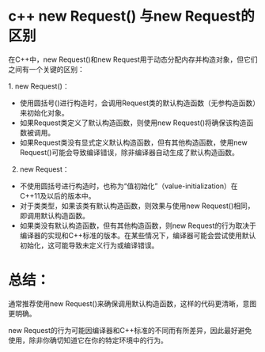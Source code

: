 # c++  new Request() 与new Request的区别

在C++中，new Request()和new Request用于动态分配内存并构造对象，但它们之间有一个关键的区别：

1‌. new Request()‌：

* 使用圆括号()进行构造时，会调用Request类的默认构造函数（无参构造函数）来初始化对象。
* 如果Request类定义了默认构造函数，则使用new Request()将确保该构造函数被调用。
* 如果Request类没有显式定义默认构造函数，但有其他构造函数，使用new Request()可能会导致编译错误，除非编译器自动生成了默认构造函数。
‌
2. new Request‌：

* 不使用圆括号进行构造时，也称为“值初始化”（value-initialization）在C++11及以后的版本中。
* 对于类类型，如果该类有默认构造函数，则效果与使用new Request()相同，即调用默认构造函数。
* 如果类没有默认构造函数，但有其他构造函数，则new Request的行为取决于编译器的实现和C++标准的版本。在某些情况下，编译器可能会尝试使用默认初始化，这可能导致未定义行为或编译错误。
‌
# 总结‌：

通常推荐使用new Request()来确保调用默认构造函数，这样的代码更清晰，意图更明确。

new Request的行为可能因编译器和C++标准的不同而有所差异，因此最好避免使用，除非你确切知道它在你的特定环境中的行为。
